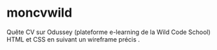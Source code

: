 # moncvwild

Quête CV sur Odussey (plateforme e-learning de la Wild Code School) 
HTML et CSS en suivant un wireframe précis . 

